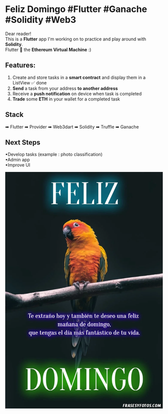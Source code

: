 # **Feliz Domingo** #Flutter #Ganache #Solidity #Web3

Dear reader!  
This is a **Flutter** app I'm working on to practice and play around with **Solidity**.  
Flutter 💖 the **Ethereum Virtual Machine** :)  

## Features:
1. Create and store tasks in a **smart contract** and display them in a ListView ✅ done
3. **Send** a task from your address **to another address**
4. Receive a **push notification** on device when task is completed
5. **Trade** some **ETH** in your wallet for a completed task 

## Stack
➡ Flutter
➡ Provider
➡ Web3dart
➡ Solidity
➡ Truffle
➡ Ganache

## Next Steps
•Develop tasks (example : photo classification)   
•Admin app  
•Improve UI


![](photofeliz.jpg)
